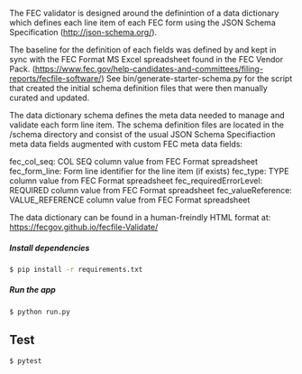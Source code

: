 The FEC validator is designed around the definintion of a data dictionary which
defines each line item of each FEC form using the JSON Schema Specification
(http://json-schema.org/).

The baseline for the definition of each fields was defined by and kept in sync
with the FEC Format MS Excel spreadsheet found in the FEC Vendor Pack.
(https://www.fec.gov/help-candidates-and-committees/filing-reports/fecfile-software/)
See bin/generate-starter-schema.py for the script that created the initial
schema definition files that were then manually curated and updated.

The data dictionary schema defines the meta data needed to manage and validate
each form line item. The schema definition files are located
in the /schema directory and consist of the usual JSON Schema Specifiaction meta
data fields augmented with custom FEC meta data fields:

fec_col_seq: COL SEQ column value from FEC Format spreadsheet
fec_form_line: Form line identifier for the line item (if exists)
fec_type: TYPE column value from FEC Format spreadsheet
fec_requiredErrorLevel: REQUIRED column value from FEC Format spreadsheet
fec_valueReference: VALUE_REFERENCE column value from FEC Format spreadsheet

The data dictionary can be found in a human-freindly HTML format at:
https://fecgov.github.io/fecfile-Validate/


##### Install dependencies
```bash
$ pip install -r requirements.txt
```

##### Run the app
```bash
$ python run.py
```

## Test

```bash
$ pytest
```
